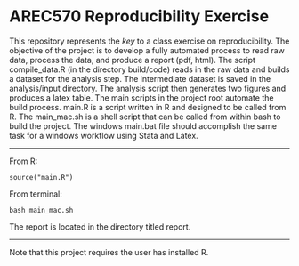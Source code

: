 # AREC570 Reproducibility Exercise

This repository represents the *key* to a class exercise on reproducibility. The objective of the project is to develop a fully automated process to read raw data, process the data, and produce a report (pdf, html). The script compile_data.R (in the directory build/code) reads in the raw data and builds a dataset for the analysis step. The intermediate dataset is saved in the analysis/input directory. The analysis script then generates two figures and produces a latex table. The main scripts in the project root automate the build process. main.R is a script written in R and designed to be called from R. The main_mac.sh is a shell script that can be called from within bash to build the project. The windows main.bat file should accomplish the same task for a windows workflow using Stata and Latex.

------------------------------------------------------------------------

From R:

`source("main.R")`

From terminal:

`bash main_mac.sh`

The report is located in the directory titled report.

------------------------------------------------------------------------

Note that this project requires the user has installed R.
